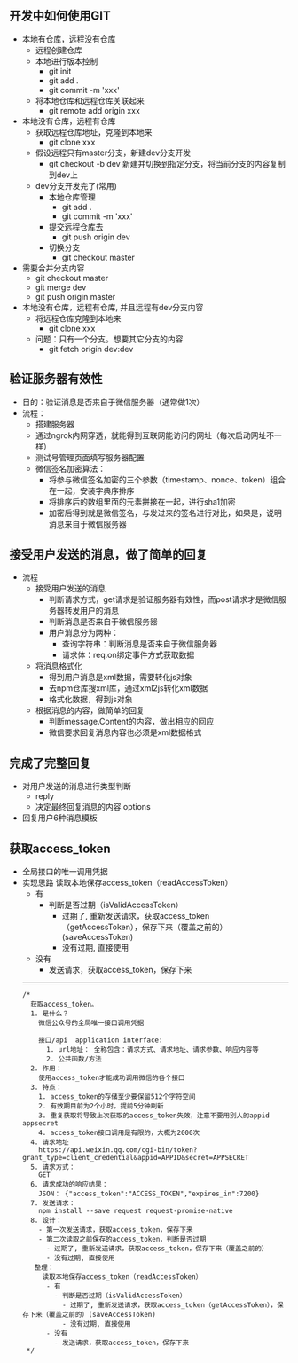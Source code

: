 ## 开发中如何使用GIT
* 本地有仓库，远程没有仓库
  * 远程创建仓库
  * 本地进行版本控制
    * git init
    * git add .
    * git commit -m 'xxx'
  * 将本地仓库和远程仓库关联起来
    * git remote add origin xxx
* 本地没有仓库，远程有仓库
  * 获取远程仓库地址，克隆到本地来
    * git clone xxx
  * 假设远程只有master分支，新建dev分支开发
    * git checkout -b dev 新建并切换到指定分支，将当前分支的内容复制到dev上
  * dev分支开发完了(常用)
    * 本地仓库管理
      * git add .
      * git commit -m 'xxx'
    * 提交远程仓库去
      * git push origin dev
    * 切换分支
      * git checkout master
* 需要合并分支内容
  * git checkout master
  * git merge dev
  * git push origin master
* 本地没有仓库，远程有仓库, 并且远程有dev分支内容
  * 将远程仓库克隆到本地来
    * git clone xxx
  * 问题：只有一个分支。想要其它分支的内容
    * git fetch origin dev:dev

## 验证服务器有效性
* 目的：验证消息是否来自于微信服务器（通常做1次）
* 流程：
  * 搭建服务器
  * 通过ngrok内网穿透，就能得到互联网能访问的网址（每次启动网址不一样）
  * 测试号管理页面填写服务器配置
  * 微信签名加密算法：
    * 将参与微信签名加密的三个参数（timestamp、nonce、token）组合在一起，安装字典序排序
    * 将排序后的数组里面的元素拼接在一起，进行sha1加密
    * 加密后得到就是微信签名，与发过来的签名进行对比，如果是，说明消息来自于微信服务器

## 接受用户发送的消息，做了简单的回复
* 流程
  * 接受用户发送的消息
    * 判断请求方式，get请求是验证服务器有效性，而post请求才是微信服务器转发用户的消息
    * 判断消息是否来自于微信服务器
    * 用户消息分为两种：
      * 查询字符串：判断消息是否来自于微信服务器
      * 请求体：req.on绑定事件方式获取数据
  * 将消息格式化
    * 得到用户消息是xml数据，需要转化js对象
    * 去npm仓库搜xml库，通过xml2js转化xml数据
    * 格式化数据，得到js对象
  * 根据消息的内容，做简单的回复
    * 判断message.Content的内容，做出相应的回应
    * 微信要求回复消息内容也必须是xml数据格式
    
## 完成了完整回复
* 对用户发送的消息进行类型判断
  * reply
  * 决定最终回复消息的内容 options
* 回复用户6种消息模板
    
## 获取access_token
* 全局接口的唯一调用凭据
* 实现思路
  读取本地保存access_token（readAccessToken）
    - 有
      - 判断是否过期（isValidAccessToken）
        - 过期了, 重新发送请求，获取access_token（getAccessToken），保存下来（覆盖之前的）(saveAccessToken)
        - 没有过期, 直接使用
    - 没有
      - 发送请求，获取access_token，保存下来
   ---------------------------------------------------------------
      /*
        获取access_token。
        1. 是什么？
          微信公众号的全局唯一接口调用凭据

          接口/api  application interface:
            1. url地址： 全称包含：请求方式、请求地址、请求参数、响应内容等
            2. 公共函数/方法
        2. 作用：
          使用access_token才能成功调用微信的各个接口
        3. 特点：
          1. access_token的存储至少要保留512个字符空间
          2. 有效期目前为2个小时，提前5分钟刷新
          3. 重复获取将导致上次获取的access_token失效，注意不要用别人的appid appsecret
          4. access_token接口调用是有限的，大概为2000次
        4. 请求地址
          https://api.weixin.qq.com/cgi-bin/token?grant_type=client_credential&appid=APPID&secret=APPSECRET
        5. 请求方式：
          GET
        6. 请求成功的响应结果：
          JSON： {"access_token":"ACCESS_TOKEN","expires_in":7200}
        7. 发送请求：
          npm install --save request request-promise-native
        8. 设计：
          - 第一次发送请求，获取access_token，保存下来
          - 第二次读取之前保存的access_token，判断是否过期
            - 过期了, 重新发送请求，获取access_token，保存下来（覆盖之前的）
            - 没有过期, 直接使用
         整理：
           读取本地保存access_token（readAccessToken）
            - 有
              - 判断是否过期（isValidAccessToken）
                - 过期了, 重新发送请求，获取access_token（getAccessToken），保存下来（覆盖之前的）(saveAccessToken)
                - 没有过期, 直接使用
            - 没有
              - 发送请求，获取access_token，保存下来
       */